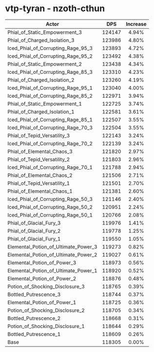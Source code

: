 # vtp-tyran - nzoth-cthun
| Actor | DPS | Increase |
|---|:---:|:---:|
|Phial_of_Static_Empowerment_3|124147|4.94%|
|Phial_of_Charged_Isolation_3|123986|4.80%|
|Iced_Phial_of_Corrupting_Rage_95_3|123893|4.72%|
|Iced_Phial_of_Corrupting_Rage_95_2|123492|4.38%|
|Phial_of_Static_Empowerment_2|123438|4.34%|
|Iced_Phial_of_Corrupting_Rage_85_3|123310|4.23%|
|Phial_of_Charged_Isolation_2|123260|4.19%|
|Iced_Phial_of_Corrupting_Rage_95_1|123040|4.00%|
|Iced_Phial_of_Corrupting_Rage_85_2|122971|3.94%|
|Phial_of_Static_Empowerment_1|122725|3.74%|
|Phial_of_Charged_Isolation_1|122581|3.61%|
|Iced_Phial_of_Corrupting_Rage_85_1|122507|3.55%|
|Iced_Phial_of_Corrupting_Rage_70_3|122504|3.55%|
|Phial_of_Tepid_Versatility_3|122143|3.24%|
|Iced_Phial_of_Corrupting_Rage_70_2|122139|3.24%|
|Phial_of_Elemental_Chaos_3|121820|2.97%|
|Phial_of_Tepid_Versatility_2|121803|2.96%|
|Iced_Phial_of_Corrupting_Rage_70_1|121788|2.94%|
|Phial_of_Elemental_Chaos_2|121506|2.71%|
|Phial_of_Tepid_Versatility_1|121501|2.70%|
|Phial_of_Elemental_Chaos_1|121381|2.60%|
|Iced_Phial_of_Corrupting_Rage_50_3|121146|2.40%|
|Iced_Phial_of_Corrupting_Rage_50_2|120951|2.24%|
|Iced_Phial_of_Corrupting_Rage_50_1|120766|2.08%|
|Phial_of_Glacial_Fury_3|119976|1.41%|
|Phial_of_Glacial_Fury_2|119778|1.25%|
|Phial_of_Glacial_Fury_1|119550|1.05%|
|Elemental_Potion_of_Ultimate_Power_3|119273|0.82%|
|Elemental_Potion_of_Ultimate_Power_2|119027|0.61%|
|Elemental_Potion_of_Power_3|118973|0.56%|
|Elemental_Potion_of_Ultimate_Power_1|118920|0.52%|
|Elemental_Potion_of_Power_2|118876|0.48%|
|Potion_of_Shocking_Disclosure_3|118765|0.39%|
|Bottled_Putrescence_3|118744|0.37%|
|Elemental_Potion_of_Power_1|118725|0.36%|
|Potion_of_Shocking_Disclosure_2|118705|0.34%|
|Bottled_Putrescence_2|118668|0.31%|
|Potion_of_Shocking_Disclosure_1|118644|0.29%|
|Bottled_Putrescence_1|118609|0.26%|
|Base|118305|0.00%|
